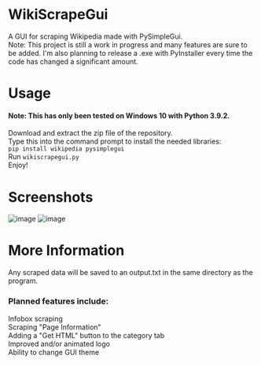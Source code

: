 # WikiScrapeGui
A GUI for scraping Wikipedia made with PySimpleGui.  
Note: This project is still a work in progress and many features are sure to be added. I'm also planning to release a .exe with PyInstaller every time the code has changed a significant amount.

# Usage
#### Note: This has only been tested on Windows 10 with Python 3.9.2.
Download and extract the zip file of the repository.  
Type this into the command prompt to install the needed libraries:  
`pip install wikipedia pysimplegui`  
Run `wikiscrapegui.py`  
Enjoy!

# Screenshots
![image](https://user-images.githubusercontent.com/67118737/109577924-7597e680-7ac4-11eb-8d7f-8ad5cc0dd063.png)
![image](https://user-images.githubusercontent.com/67118737/109577956-821c3f00-7ac4-11eb-8a3a-44d3ace3ca14.png)


# More Information
Any scraped data will be saved to an output.txt in the same directory as the program.

### Planned features include:
Infobox scraping  
Scraping "Page Information"  
Adding a "Get HTML" button to the category tab  
Improved and/or animated logo  
Ability to change GUI theme  
